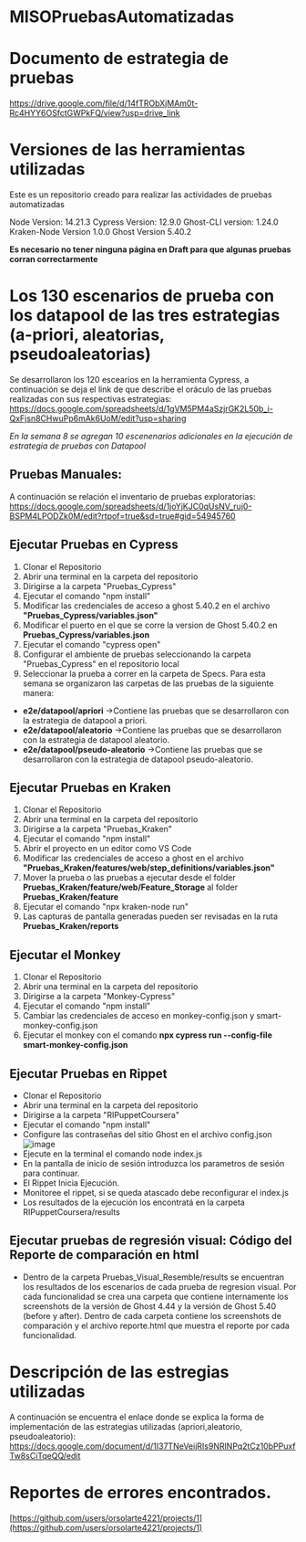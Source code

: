 # MISOPruebasAutomatizadas

# Documento de estrategia de pruebas
https://drive.google.com/file/d/14fTRObXjMAm0t-Rc4HYY6OSfctGWPkFQ/view?usp=drive_link

# Versiones de las herramientas utilizadas
Este es un repositorio creado para realizar las actividades de pruebas automatizadas

Node Version: 14.21.3
Cypress Version: 12.9.0
Ghost-CLI version: 1.24.0
Kraken-Node Version 1.0.0
Ghost Version 5.40.2 

**Es necesario no tener ninguna página en Draft para que algunas pruebas corran correctarmente**

# Los 130 escenarios de prueba con los datapool de las tres estrategias (a-priori, aleatorias, pseudoaleatorias)
Se desarrollaron los 120 escearios en la herramienta Cypress, a continuación se deja el link
de que describe el oráculo de las pruebas realizadas con sus respectivas estrategias: 
https://docs.google.com/spreadsheets/d/1gVM5PM4aSzjrGK2L50b_i-QxFjsn8CHwuPp6mAk6UoM/edit?usp=sharing

*En la semana 8 se agregan 10 escenenarios adicionales en la ejecución de estrategia de pruebas con Datapool*


## Pruebas Manuales:
A continuación se relación el inventario de pruebas exploratorias: 
https://docs.google.com/spreadsheets/d/1joYjKJC0qUsNV_ruj0-BSPM4LPODZk0M/edit?rtpof=true&sd=true#gid=54945760


## Ejecutar Pruebas en Cypress
  1) Clonar el Repositorio
  2) Abrir una terminal en la carpeta del repositorio
  3) Dirigirse a la carpeta "Pruebas_Cypress"
  4) Ejecutar el comando "npm install"
  5) Modificar las credenciales de acceso a ghost 5.40.2 en el archivo **"Pruebas_Cypress/variables.json"**
  6) Modificar el puerto en el que se corre la version de Ghost 5.40.2 en **Pruebas_Cypress/variables.json**
  7) Ejecutar el comando "cypress open"
  8) Configurar el ambiente de pruebas seleccionando la carpeta "Pruebas_Cypress" en el repositorio local
  9) Seleccionar la prueba a correr en la carpeta de Specs. Para esta semana se organizaron las carpetas de las pruebas de la siguiente manera:
- **e2e/datapool/apriori**  ->Contiene las pruebas que se desarrollaron con la estrategia de datapool a priori.
- **e2e/datapool/aleatorio**  ->Contiene las pruebas que se desarrollaron con la estrategia de datapool aleatorio.
- **e2e/datapool/pseudo-aleatorio**  ->Contiene las pruebas que se desarrollaron con la estrategia de datapool pseudo-aleatorio.

## Ejecutar Pruebas en Kraken
  1) Clonar el Repositorio
  2) Abrir una terminal en la carpeta del repositorio
  3) Dirigirse a la carpeta "Pruebas_Kraken"
  4) Ejecutar el comando "npm install"
  5) Abrir el proyecto en un editor como VS Code
  6) Modificar las credenciales de acceso a ghost en el archivo **"Pruebas_Kraken/features/web/step_definitions/variables.json"**
  7) Mover la prueba o las pruebas a ejecutar desde el folder **Pruebas_Kraken/feature/web/Feature_Storage** al folder **Pruebas_Kraken/feature**
  8) Ejecutar el comando "npx kraken-node run"
  9) Las capturas de pantalla generadas pueden ser revisadas en la ruta **Pruebas_Kraken/reports**
 
## Ejecutar el Monkey
  1) Clonar el Repositorio
  2) Abrir una terminal en la carpeta del repositorio
  3) Dirigirse a la carpeta "Monkey-Cypress"
  4) Ejecutar el comando "npm install"
  5) Cambiar las credenciales de acceso en monkey-config.json y smart-monkey-config.json
  6) Ejecutar el monkey con el comando **npx cypress run --config-file smart-monkey-config.json**

## Ejecutar Pruebas en Rippet
* Clonar el Repositorio
* Abrir una terminal en la carpeta del repositorio
* Dirigirse a la carpeta "RIPuppetCoursera"
* Ejecutar el comando "npm install"
* Configure las contraseñas del sitio Ghost en el archivo config.json
![image](https://github.com/orsolarte4221/PruebasAutomatizadas_S8/assets/124013367/f5b7ff32-d476-4660-8261-a0fa55dfeaa0)
* Ejecute en la terminal el comando node index.js
* En la pantalla de inicio de sesión introduzca los parametros de sesión para continuar.
* El Rippet Inicia Ejecución.
* Monitoree el rippet, si se queda atascado debe reconfigurar el index.js
* Los resultados de la ejecución los encontratá en la carpeta  RIPuppetCoursera/results 

## Ejecutar pruebas de regresión visual: Código del Reporte de comparación en html
* Dentro de la carpeta Pruebas_Visual_Resemble/results se encuentran los resultados de los escenarios de cada prueba de regresion visual. Por cada funcionalidad se crea una carpeta que contiene internamente los screenshots de la versión de Ghost 4.44 y la versión de Ghost 5.40 (before y after). Dentro de cada carpeta contiene los screenshots de comparación y el archivo reporte.html que muestra el reporte por cada funcionalidad.
  
# Descripción de las estregias utilizadas
A continuación se encuentra el enlace donde se explica la forma de implementación de las estrategias utilizadas (apriori,aleatorio, pseudoaleatorio): 
https://docs.google.com/document/d/1I37TNeVeijRIs9NRlNPq2tCz10bPPuxfTw8sCiTqeQQ/edit

# Reportes de errores encontrados.
[https://github.com/users/orsolarte4221/projects/1](https://github.com/users/orsolarte4221/projects/1)


